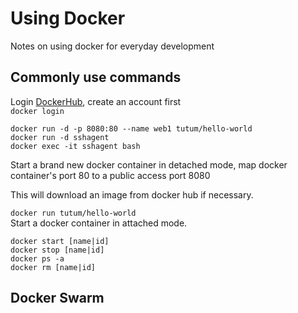 # Using Docker
Notes on using docker for everyday development

## Commonly use commands

Login [DockerHub](https://hub.docker.com/), create an account first   
`docker login`

`docker run -d -p 8080:80 --name web1 tutum/hello-world`  
`docker run -d sshagent`  
`docker exec -it sshagent bash`

Start a brand new docker container in detached mode, 
map docker container's port 80 to a public access port 8080  

This will download an image from docker hub if necessary.

`docker run tutum/hello-world`  
Start a docker container in attached mode.

`docker start [name|id]`  
`docker stop [name|id]`  
`docker ps -a`  
`docker rm [name|id]`  

## Docker Swarm


